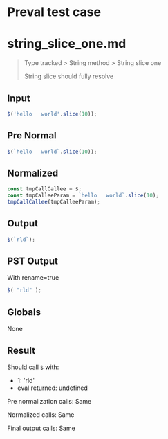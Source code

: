 # Preval test case

# string_slice_one.md

> Type tracked > String method > String slice one
>
> String slice should fully resolve

## Input

`````js filename=intro
$('hello   world'.slice(10));
`````

## Pre Normal

`````js filename=intro
$(`hello   world`.slice(10));
`````

## Normalized

`````js filename=intro
const tmpCallCallee = $;
const tmpCalleeParam = `hello   world`.slice(10);
tmpCallCallee(tmpCalleeParam);
`````

## Output

`````js filename=intro
$(`rld`);
`````

## PST Output

With rename=true

`````js filename=intro
$( "rld" );
`````

## Globals

None

## Result

Should call `$` with:
 - 1: 'rld'
 - eval returned: undefined

Pre normalization calls: Same

Normalized calls: Same

Final output calls: Same
